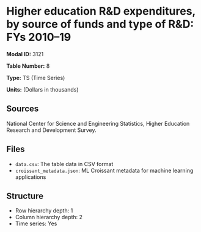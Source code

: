 # Higher education R&D expenditures, by source of funds and type of R&D: FYs 2010&#8211;19

**Modal ID:** 3121

**Table Number:** 8

**Type:** TS (Time Series)

**Units:** (Dollars in thousands)

## Sources

National Center for Science and Engineering Statistics, Higher Education Research and Development Survey.

## Files

- `data.csv`: The table data in CSV format
- `croissant_metadata.json`: ML Croissant metadata for machine learning applications

## Structure

- Row hierarchy depth: 1
- Column hierarchy depth: 2
- Time series: Yes
